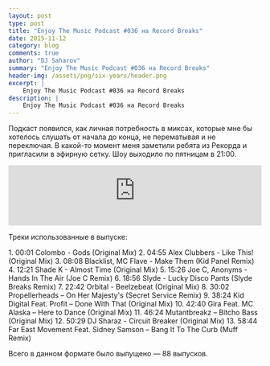 ```yaml
---
layout: post
type: post
title: "Enjoy The Music Podcast #036 на Record Breaks"
date: 2015-11-12
category: blog
comments: true
author: "DJ Saharov"
summary: "Enjoy The Music Podcast #036 на Record Breaks"
header-img: /assets/png/six-years/header.png
excerpt: |
    Enjoy The Music Podcast #036 на Record Breaks
description: |
    Enjoy The Music Podcast #036 на Record Breaks
---
```


<p>
<span class="firstcharacter">П</span>одкаст появился, как личная потребность в миксах, которые мне бы хотелось слушать от начала до конца, не перематывая и не переключая. В какой-то момент меня заметили ребята из Рекорда и пригласили в эфирную сетку. Шоу выходило по пятницам в 21:00.
</p>

<iframe width="100%" height="120" src="https://player-widget.mixcloud.com/widget/iframe/?hide_cover=1&feed=%2Fdjsaharovofficial%2Fenjoy-the-music-podcast-036%2F" frameborder="0" allow="encrypted-media; fullscreen; autoplay; idle-detection; speaker-selection; web-share;" ></iframe>

<p>Треки использованные в выпуске:</p>
1. 00:01 Colombo - Gods (Original Mix)
2. 04:55 Alex Clubbers - Like This! (Original Mix)
3. 08:08 Blacklist, MC Flave - Make Them (Kid Panel Remix)
4. 12:21 Shade K - Almost Time (Original Mix)
5. 15:26 Joe C, Anonyms - Hands In The Air (Joe C Remix)
6. 18:56 Slyde - Lucky Disco Pants (Slyde Breaks Remix)
7. 22:42 Orbital - Beelzebeat (Original Mix)
8. 30:02 Propellerheads – On Her Majesty's (Secret Service Remix)
9. 38:24 Kid Digital Feat. Profit – Done With That (Original Mix)
10. 42:40 Gira Feat. MC Alaska – Here to Dance (Original Mix)
11. 46:24 Mutantbreakz – Bitcho Bass (Original Mix)
12. 50:29 DJ Sharaz - Circuit Breaker (Original Mix)
13. 58:44 Far East Movement Feat. Sidney Samson – Bang It To The Curb (Muff Remix)

<p>Всего в данном формате было выпущено &mdash; 88 выпусков.</p>